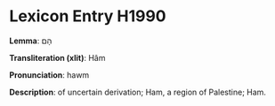 # Lexicon Entry H1990

**Lemma**: הָם

**Transliteration (xlit)**: Hâm

**Pronunciation**: hawm

**Description**:
of uncertain derivation; Ham, a region of Palestine; Ham.
